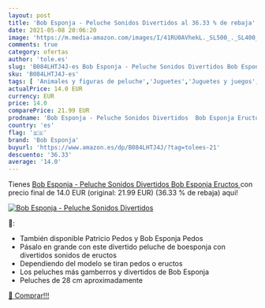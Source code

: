 ```yaml
---
layout: post
title: 'Bob Esponja - Peluche Sonidos Divertidos al 36.33 % de rebaja'
date: 2021-05-08 20:06:20
image: 'https://m.media-amazon.com/images/I/41RU0AVhekL._SL500_._SL400_.jpg'
comments: true
category: ofertas
author: 'tole.es'
slug: 'B084LHTJ4J-es Bob Esponja - Peluche Sonidos Divertidos Bob Esponja Eructos'
sku: 'B084LHTJ4J-es'
tags: [ 'Animales y figuras de peluche','Juguetes','Juguetes y juegos','Peluches','bob esponja','peluche', ]
actualPrice: 14.0 EUR
currency: EUR
price: 14.0
comparePrice: 21.99 EUR
prodname: 'Bob Esponja - Peluche Sonidos Divertidos  Bob Esponja Eructos '
country: 'es'
flag: '🇪🇸'
brand: 'Bob Esponja'
buyurl: 'https://www.amazon.es/dp/B084LHTJ4J/?tag=tolees-21'
descuento: '36.33'
average: '14.0'
---
```


Tienes [Bob Esponja - Peluche Sonidos Divertidos  Bob Esponja Eructos ](https://www.amazon.es/dp/B084LHTJ4J/?tag=tolees-21) con precio final de  14.0 EUR (original: 21.99 EUR) (36.33 %  de rebaja) aqui!

[![Bob Esponja - Peluche Sonidos Divertidos](https://m.media-amazon.com/images/I/41RU0AVhekL._SL500_._SL400_.jpg)](https://www.amazon.es/dp/B084LHTJ4J/?tag=tolees-21)

🔎:

- También disponible Patricio Pedos y Bob Esponja Pedos
- Pásalo en grande con este divertido peluche de boesponja con divertidos sonidos de eructos
- Dependiendo del modelo se tiran pedos o eructos
- Los peluches más gamberros y divertidos de Bob Esponja
- Peluches de 28 cm aproximadamente

[🛒 Comprar!!!](https://www.amazon.es/dp/B084LHTJ4J/?tag=tolees-21)
